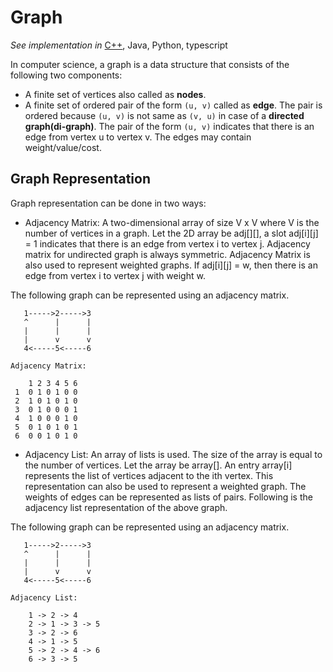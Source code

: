# Graph

*See implementation in*
[C++](/concepts/cpp/graph/README.md),
Java,
Python,
typescript

In computer science, a graph is a data structure that consists of the following two components:

* A finite set of vertices also called as **nodes**.
* A finite set of ordered pair of the form `(u, v)` called as **edge**. The pair is ordered because `(u, v)` is not same as `(v, u)` in case of a **directed graph(di-graph)**. The pair of the form `(u, v)` indicates that there is an edge from vertex u to vertex v. The edges may contain weight/value/cost.

## Graph Representation

Graph representation can be done in two ways:

* Adjacency Matrix: A two-dimensional array of size V x V where V is the number of vertices in a graph. Let the 2D array be adj[][], a slot adj[i][j] = 1 indicates that there is an edge from vertex i to vertex j. Adjacency matrix for undirected graph is always symmetric. Adjacency Matrix is also used to represent weighted graphs. If adj[i][j] = w, then there is an edge from vertex i to vertex j with weight w.

The following graph can be represented using an adjacency matrix.

```
   1----->2----->3
   ^      |      |
   |      |      |
   |      v      v
   4<-----5<-----6
```

```
Adjacency Matrix:

    1 2 3 4 5 6
 1  0 1 0 1 0 0
 2  1 0 1 0 1 0
 3  0 1 0 0 0 1
 4  1 0 0 0 1 0
 5  0 1 0 1 0 1
 6  0 0 1 0 1 0
```


* Adjacency List: An array of lists is used. The size of the array is equal to the number of vertices. Let the array be array[]. An entry array[i] represents the list of vertices adjacent to the ith vertex. This representation can also be used to represent a weighted graph. The weights of edges can be represented as lists of pairs. Following is the adjacency list representation of the above graph.

The following graph can be represented using an adjacency matrix.

```
   1----->2----->3
   ^      |      |
   |      |      |
   |      v      v
   4<-----5<-----6
```

```
Adjacency List:

    1 -> 2 -> 4
    2 -> 1 -> 3 -> 5
    3 -> 2 -> 6
    4 -> 1 -> 5
    5 -> 2 -> 4 -> 6
    6 -> 3 -> 5
```

